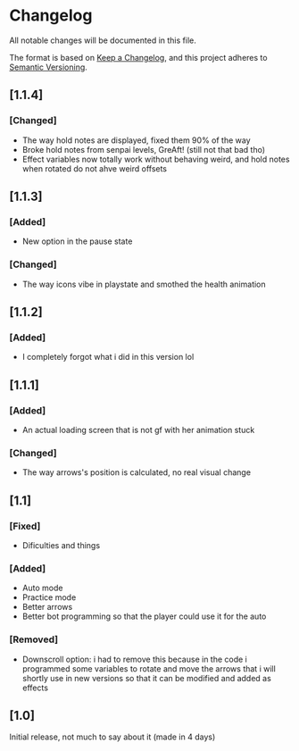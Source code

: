 # Changelog
All notable changes will be documented in this file.

The format is based on [Keep a Changelog](https://keepachangelog.com/en/1.0.0/),
and this project adheres to [Semantic Versioning](https://semver.org/spec/v2.0.0.html).

## [1.1.4]
### [Changed]
- The way hold notes are displayed, fixed them 90% of the way
- Broke hold notes from senpai levels, GreAft! (still not that bad tho)
- Effect variables now totally work without behaving weird, and hold notes when rotated do not ahve weird offsets

## [1.1.3]
### [Added]
- New option in the pause state
### [Changed]
- The way icons vibe in playstate and smothed the health animation

## [1.1.2]
### [Added]
- I completely forgot what i did in this version lol

## [1.1.1]
### [Added]
- An actual loading screen that is not gf with her animation stuck
### [Changed]
- The way arrows's position is calculated, no real visual change

## [1.1]
### [Fixed]
- Dificulties and things
### [Added]
- Auto mode
- Practice mode
- Better arrows
- Better bot programming so that the player could use it for the auto
### [Removed]
- Downscroll option: i had to remove this because in the code i programmed some variables to rotate and move the arrows that i will shortly use in new versions so that it can be modified and added as effects

## [1.0]
Initial release, not much to say about it (made in 4 days)
